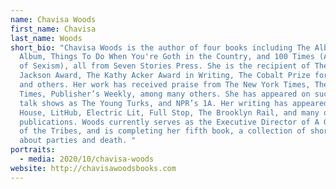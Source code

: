 ```yaml
---
name: Chavisa Woods
first_name: Chavisa
last_name: Woods
short_bio: "Chavisa Woods is the author of four books including The Albino
  Album, Things To Do When You're Goth in the Country, and 100 Times (A Memoir
  of Sexism), all from Seven Stories Press. She is the recipient of The Shirley
  Jackson Award, The Kathy Acker Award in Writing, The Cobalt Prize for Fiction,
  and others. Her work has received praise from The New York Times, The LA
  Times, Publisher’s Weekly, among many others. She has appeared on such notable
  talk shows as The Young Turks, and NPR’s 1A. Her writing has appeared in Tin
  House, LitHub, Electric Lit, Full Stop, The Brooklyn Rail, and many other
  publications. Woods currently serves as the Executive Director of A Gathering
  of the Tribes, and is completing her fifth book, a collection of short fiction
  about parties and death. "
portraits:
  - media: 2020/10/chavisa-woods
website: http://chavisawoodsbooks.com
---
```


